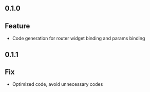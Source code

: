 ## 0.1.0

Feature
---
* Code generation for router widget binding and params binding

## 0.1.1

Fix
---
* Optimized code, avoid  unnecessary codes